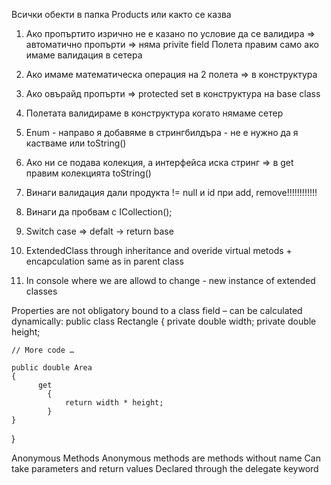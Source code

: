 
Всички обекти в папка Products или както се казва

1. Ако пропъртито изрично не е казано по условие да се валидира => автоматично пропърти
=> няма privite field
Полета правим само ако имаме валидация в сетера

2. Ако имаме математическа операция на 2 полета => в конструктура
3. Ако овърайд пропърти => protected set в конструктура на base class
4. Полетата валидираме в конструктура когато нямаме сетер
5. Enum - направо я добавяме в стрингбилдъра - не е нужно да я кастваме или  toString()
6. Ако ни се подава колекция, а интерфейса иска стринг => в get правим колекцията  toString()
7. Винаги валидация дали продукта != null и id при add, remove!!!!!!!!!!!!
8. Винаги да пробвам с ICollection();
9. Switch case => defalt -> return base
10. ExtendedClass through inheritance and overide  virtual metods + encapculation
same as in parent class
11. In console where we are allowd to change - new instance of extended classes

Properties are not obligatory bound to a class field – 
can be calculated dynamically:
public class Rectangle
{
    private double width;
    private double height;

    // More code …

    public double Area
    {
          get
            {
                return width * height;
            }
    }
}



Anonymous Methods
Anonymous methods are methods without name
Can take parameters and return values
Declared through the delegate keyword
